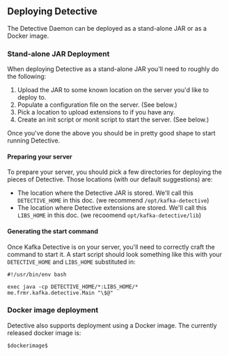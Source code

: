 ## Deploying Detective

The Detective Daemon can be deployed as a stand-alone JAR or as a Docker image.

### Stand-alone JAR Deployment

When deploying Detective as a stand-alone JAR you'll need to roughly do the following:

1. Upload the JAR to some known location on the server you'd like to deploy to.
2. Populate a configuration file on the server. (See below.)
3. Pick a location to upload extensions to if you have any.
4. Create an init script or monit script to start the server. (See below.)

Once you've done the above you should be in pretty good shape to start running Detective.

#### Preparing your server

To prepare your server, you should pick a few directories for deploying the pieces of Detective.
Those locations (with our default suggestions) are:

* The location where the Detective JAR is stored. We'll call this `DETECTIVE_HOME` in this doc.
  (we recommend `/opt/kafka-detective`)
* The location where Detective extensions are stored. We'll call this `LIBS_HOME` in this doc.
  (we recoomend `opt/kafka-detective/lib`)

#### Generating the start command

Once Kafka Detective is on your server, you'll need to correctly craft the command to start it.
A start script should look something like this with your `DETECTIVE_HOME` and `LIBS_HOME` substituted
in:

```
#!/usr/bin/env bash

exec java -cp DETECTIVE_HOME/*:LIBS_HOME/* me.frmr.kafka.detective.Main "\$@"
```

### Docker image deployment

Detective also supports deployment using a Docker image. The currently released docker image is:

```
$dockerimage$
```
